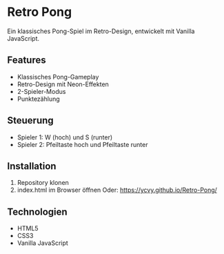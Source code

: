 # Retro Pong

Ein klassisches Pong-Spiel im Retro-Design, entwickelt mit Vanilla JavaScript.

## Features
- Klassisches Pong-Gameplay
- Retro-Design mit Neon-Effekten
- 2-Spieler-Modus
- Punktezählung

## Steuerung
- Spieler 1: W (hoch) und S (runter)
- Spieler 2: Pfeiltaste hoch und Pfeiltaste runter

## Installation
1. Repository klonen
2. index.html im Browser öffnen
Oder:
https://ycvy.github.io/Retro-Pong/

## Technologien
- HTML5
- CSS3
- Vanilla JavaScript
